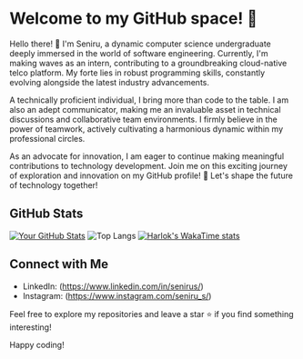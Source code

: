 # Welcome to my GitHub space! 🚀

Hello there! 👋 I'm Seniru, a dynamic computer science undergraduate deeply immersed in the world of software engineering. Currently, I'm making waves as an intern, contributing to a groundbreaking cloud-native telco platform. My forte lies in robust programming skills, constantly evolving alongside the latest industry advancements.

A technically proficient individual, I bring more than code to the table. I am also an adept communicator, making me an invaluable asset in technical discussions and collaborative team environments. I firmly believe in the power of teamwork, actively cultivating a harmonious dynamic within my professional circles.

As an advocate for innovation, I am eager to continue making meaningful contributions to technology development. Join me on this exciting journey of exploration and innovation on my GitHub profile! 🚀 Let's shape the future of technology together!

## GitHub Stats

[![Your GitHub Stats](https://github-readme-stats.vercel.app/api?username=senirus&show_icons=true&count_private=true)](https://github.com/senirus) 
![Top Langs](https://github-readme-stats.vercel.app/api/top-langs/?username=anuraghazra&layout=compact)
[![Harlok's WakaTime stats](https://github-readme-stats.vercel.app/api/wakatime?senirus=ffflabs)](https://github.com/anuraghazra/github-readme-stats)

## Connect with Me

- LinkedIn: (https://www.linkedin.com/in/senirus/)
- Instagram: (https://www.instagram.com/seniru_s/)

Feel free to explore my repositories and leave a star ⭐️ if you find something interesting!

Happy coding!
